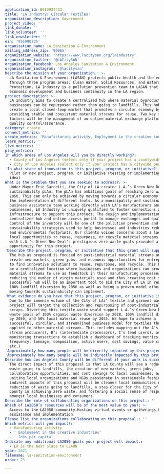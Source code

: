```yaml
---
application_id: 0019937433
title: 'LA Industry: Circular Textiles'
organization_description: Government
project_video: ''
link_donate: ''
link_volunteer: ''
link_newsletter: ''
ein: '956000735'
organization_name: LA Sanitation & Environment
mailing_address_zip: '90065'
organization_website: 'https://www.lacitysan.org/laindustry'
organization_twitter: '@LACitySAN'
organization_facebook: Los Angeles Sanitation & Environment
organization_instagram: '@lacitysan'
Describe the mission of your organization.: >-
  LA Sanitation & Environment (LASAN) protects public health and the environment
  through three program areas: Clean Water, Solid Resources, and Watershed
  Protection. LA Industry is a pollution prevention team in LASAN that aids
  economic development and business continuity in the LA region.
project_description: >-
  LA Industry aims to create a centralized hub where material byproducts from
  businesses can be repurposed rather than going to landfills. This hub will
  create a local closed-loop market that promotes a circular economy by
  providing stable and consistent material streams for reuse. Two key success
  factors will be the management of an online material exchange platform and
  quality control/assurance.
category: create
connect_metrics: ''
create_metrics: 'Manufacturing activity, Employment in the creative industries, Jobs per capita'
learn_metrics: ''
live_metrics: ''
play_metrics: ''
In which areas of Los Angeles will you be directly working?:
  - County of Los Angeles (select only if your project has a countywide benefit)
  - City of Los Angeles (select only if your project has a citywide benefit)
'In what stage of innovation is this project, program, or initiative?': >-
  Pilot or new project, program, or initiative (testing or implementing a new
  idea)
What is the problem that you are seeking to address?: >-
  Under Mayor Eric Garcetti, the City of LA created L.A.’s Green New Deal
  sustainability pLAn. The pLAn has ambitious goals of reaching zero waste by
  2050. This can only be achieved by moving towards a circular economy through
  the implementation of different tools. As a municipality and sustainable
  business assistance team working directly with LA’s manufacturers and
  businesses, LA Industry is uniquely qualified to foster connections and build
  infrastructure to support this project. The design and implementation of a
  centralized hub and online access portal to manage exchanges and quality
  control of the inventory will be one of the pollution prevention and
  sustainability strategies used to help businesses and industries reduce costs
  and environmental footprints. Our clients voiced concerns about a lack of
  local opportunities to reuse, repurpose, or recycle material streams along
  with L.A.’s Green New Deal’s prestigious zero waste goals provided a perfect
  opportunity for this project.
'Describe the project, program, or initiative that this grant will support to address the problem identified.': >-
  The hub as proposed is focused on post-industrial material streams and will
  create new markets, green jobs, and economic opportunities for entrepreneurs
  to find innovative solutions to reuse, repurpose, and recycle. This hub will
  be a centralized location where businesses and organizations can browse clean
  material streams to use as feedstock in their manufacturing processes,
  reducing the number of virgin materials used and thus creating cost savings. A
  successful hub will be an important tool to aid the City of LA in reaching
  100% landfill diversion by 2050 as well as being a proven model other cities
  moving towards sustainability can implement.
'What evidence do you have that this project, program, or initiative is or will be successful, and how will you define and measure success?': >-
  Due to the immense volume of the City of LAs’ textile and garment waste, our
  project will target the collection and repurposing of post-industrial textile
  scraps. Diverting this textile waste would support L.A.’s Green New Deal’s
  waste goals of 100% organic waste diversion by 2028, 100% landfill diversion
  by 2050, and 50% local material reuse by 2035. We hope to achieve a
  successful, circular, and streamlined business model for textiles that can be
  applied to other material streams. This includes mapping out the A’s (material
  stream producers), B’s (intermediate processors), C’s (end users), as well as
  monitoring transactions to establish a dashboard of tracking metrics (ie:
  frequency, tonnage, composition, active users, cost savings, value creation,
  etc.)
'Approximately how many people will be directly impacted by this project, program, or initiative?': '5000'
'Approximately how many people will be indirectly impacted by this project, program, or initiative?': '4000000'
Describe how Los Angeles County will be different if your work is successful.: >-
  The direct impact of this proposal is that LA County will see a reduction of
  waste going to landfills, the creation of new markets, green jobs,
  collaboration opportunities, and cost savings to local businesses, as well as
  uniting local organizations and NGOs passionate in sustainable fashion. The
  indirect impacts of this proposal will be cleaner local communities due to the
  reduction of waste going to landfills, a step closer for the City of LA and LA
  County in achieving zero waste, and fostering a social sense of responsibility
  amongst local businesses and consumers.
Describe the role of collaborating organizations on this project.: ''
Which of LA2050’s resources will be of the most value to you?: >-
  Access to the LA2050 community,Hosting virtual events or gatherings,Strategy
  assistance and implementation
Please list the organizations collaborating on this proposal.: ''
Which metrics will you impact?:
  - Manufacturing activity
  - ' Employment in the creative industries'
  - ' Jobs per capita'
Indicate any additional LA2050 goals your project will impact.:
  - LA is the best place to LEARN
year: 2021
filename: la-sanitation-environment
order: 23

---
```

